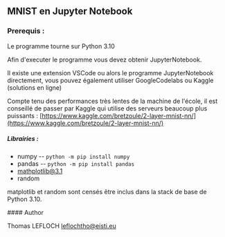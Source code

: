 ## MNIST en Jupyter Notebook

### Prerequis :

Le programme tourne sur Python 3.10

Afin d'executer le programme vous devez obtenir JupyterNotebook.

Il existe une extension VSCode ou alors le programme JupyterNotebook directement, vous pouvez également utiliser GoogleCodelabs ou Kaggle (solutions en ligne)

Compte tenu des performances très lentes de la machine de l'école, il est conseillé de passer par Kaggle qui utilise des serveurs beaucoup plus puissants : [https://www.kaggle.com/bretzoule/2-layer-mnist-nn/](https://www.kaggle.com/bretzoule/2-layer-mnist-nn/)

##### Librairies :

- numpy -- `python -m pip install numpy`
- pandas -- `python -m pip install pandas`
- mathplotlib@3.1
- random

matplotlib et random sont censés être inclus dans la stack de base de Python 3.10.

#### Author

Thomas LEFLOCH <leflochtho@eisti.eu>